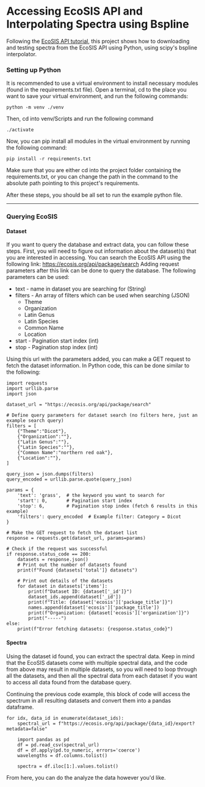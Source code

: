 # Accessing EcoSIS API and Interpolating Spectra using Bspline 
Following the [EcoSIS API tutorial](http://cstars.github.io/ecosis/), this project shows how to downloading and testing spectra from the EcoSIS API using Python, using scipy's bspline interpolator.

### Setting up Python
It is recommended to use a virtual environment to install necessary modules (found in the requirements.txt file). Open a terminal, cd to the place you want to save your virtual environment, and run the following commands:
```
python -m venv ./venv
```
Then, cd into venv/Scripts and run the following command
```
./activate
```
Now, you can pip install all modules in the virtual environment by running the following command:
```
pip install -r requirements.txt
```
Make sure that you are either cd into the project folder containing the requirements.txt, or you can change the path in the command to the absolute path pointing to this project's requirements.

After these steps, you should be all set to run the example python file.

---
### Querying EcoSIS
#### Dataset
If you want to query the database and extract data, you can follow these steps. First, you will need to figure out information about the dataset(s) that you are interested in accessing. You can search the EcoSIS API using the following link:
https://ecosis.org/api/package/search
Adding request parameters after this link can be done to query the database. The following parameters can be used:
- text - name in dataset you are searching for (String)
- filters - An array of filters which can be used when searching (JSON)
    - Theme
    - Organization
    - Latin Genus
    - Latin Species
    - Common Name
    - Location
- start - Pagination start index (int)
- stop - Pagination stop index (int)

Using this url with the parameters added, you can make a GET request to fetch the dataset information. In Python code, this can be done similar to the following:
```
import requests
import urllib.parse
import json

dataset_url = "https://ecosis.org/api/package/search"

# Define query parameters for dataset search (no filters here, just an example search query)
filters = [
    {"Theme":"Dicot"},
    {"Organization":""},
    {"Latin Genus":""},
    {"Latin Species":""},
    {"Common Name":"northern red oak"},
    {"Location":""},
]

query_json = json.dumps(filters)
query_encoded = urllib.parse.quote(query_json)

params = {
    'text': 'grass',  # the keyword you want to search for
    'start': 0,       # Pagination start index
    'stop': 6,        # Pagination stop index (fetch 6 results in this example)
    'filters': query_encoded  # Example filter: Category = Dicot
}

# Make the GET request to fetch the dataset list
response = requests.get(dataset_url, params=params)

# Check if the request was successful
if response.status_code == 200:
    datasets = response.json()
    # Print out the number of datasets found
    print(f"Found {datasets['total']} datasets")
    
    # Print out details of the datasets
    for dataset in datasets['items']:
        print(f"Dataset ID: {dataset['_id']}")
        dataset_ids.append(dataset['_id'])
        print(f"Title: {dataset['ecosis']['package_title']}")
        names.append(dataset['ecosis']['package_title'])
        print(f"Organization: {dataset['ecosis']['organization']}")
        print("-----")
else:
    print(f"Error fetching datasets: {response.status_code}")
```

#### Spectra
Using the dataset id found, you can extract the spectral data. Keep in mind that the EcoSIS datasets come with multiple spectral data, and the code from above may result in multiple datasets, so you will need to loop through all the datasets, and then all the spectral data from each dataset if you want to access all data found from the database query.

Continuing the previous code example, this block of code will access the spectrum in all resulting datasets and convert them into a pandas dataframe.

```
for idx, data_id in enumerate(dataset_ids):
    spectral_url = f"https://ecosis.org/api/package/{data_id}/export?metadata=false"
    
    import pandas as pd
    df = pd.read_csv(spectral_url)
    df = df.apply(pd.to_numeric, errors='coerce')
    wavelengths = df.columns.tolist()

    spectra = df.iloc[1:].values.tolist()
```

From here, you can do the analyze the data however you'd like.
